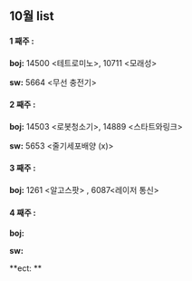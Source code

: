 ## 10월 list

#### **1 째주 :**
**boj:** 14500 <테트로미노>, 10711 <모래성>

**sw:** 5664 <무선 충전기>

#### **2 째주 :** 

**boj:**  14503 <로봇청소기>, 14889 <스타트와링크>

**sw:** 5653 <줄기세포배양 (x)>

#### **3 째주 :**

**boj:**   1261 <알고스팟> , 6087<레이저 통신>


#### **4 째주 :** 
**boj:**  

**sw:** 

**ect: ** 



